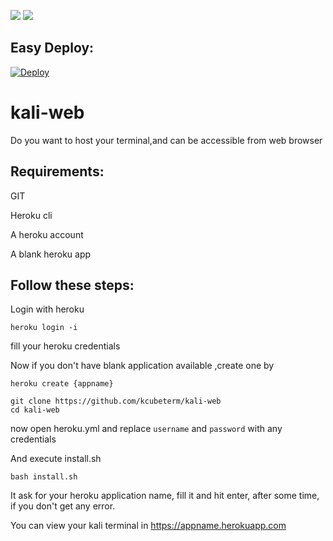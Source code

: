 ![](https://img.shields.io/badge/Kali-Latest-green) ![](https://img.shields.io/badge/Docker-kalilinux/kali-yellow)

## Easy Deploy:
[![Deploy](https://www.herokucdn.com/deploy/button.svg)](https://heroku.com/deploy)

# kali-web

Do you want to host your terminal,and can be accessible from web browser

## Requirements:
GIT

Heroku cli

A heroku account

A blank heroku app


## Follow these steps:
Login with heroku

```
heroku login -i
```
fill your heroku credentials 

Now if you don't have blank application available ,create one by 
```
heroku create {appname}
```


```
git clone https://github.com/kcubeterm/kali-web
cd kali-web
```
now open heroku.yml and replace `username` and `password` with any credentials 

And execute install.sh

```bash install.sh```

It ask for your heroku application name, fill it and hit enter, after some time, if you don't get any error.

You can view your kali terminal in https://appname.herokuapp.com


